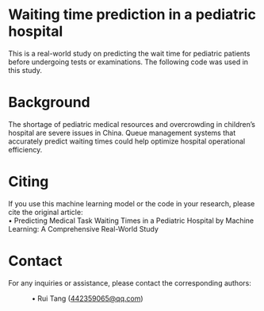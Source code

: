# Waiting time prediction in a pediatric hospital
This is a real-world study on predicting the wait time for pediatric patients before undergoing tests or examinations. The following code was used in this study.
# Background
The shortage of pediatric medical resources and overcrowding in children’s hospital are severe issues in China. Queue management systems that accurately predict waiting times could help optimize hospital operational efficiency.
# Citing
If you use this machine learning model or the code in your research, please cite the original article:
<br>• Predicting Medical Task Waiting Times in a Pediatric Hospital by Machine Learning: A Comprehensive Real-World Study

# Contact
For any inquiries or assistance, please contact the corresponding authors:
     
&nbsp;&nbsp;&nbsp;&nbsp;&nbsp;&nbsp;&nbsp;&nbsp;&nbsp;&nbsp;&nbsp;&nbsp;• Rui Tang (442359065@qq.com)
